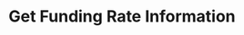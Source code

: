 ---
title: Get Funding Rate Information
position_number: 18
type: get
description: /v1/future-u/market/public/q/funding-rate
parameters:
    -
        name: symbol
        type: string
        mandatory: true
        default: N/A
        description: Trading pair
        ranges:
content_markdown: >-
  
    #### **Limit Flow Rules**

    1/s/ip
    <br>
    Note：This method does not require a signature.
  

left_code_blocks:
    -
        code_block: "public void getKLine() {\r\n\tString text = HttpUtil.get(URL + \"/data/api/v1/future-u/market/getKLine?market=btc_usdt&type=1min&since=0\");\r\n\tSystem.out.println(text);\r\n}"
        title: Java
        language: java
right_code_blocks:
    - code_block: |-
        {
         "msgInfo": {
            "code": "",
            "msg": ""
          },
          "msg": "",
          "data": {
            "hasNext": false, //Is there a next page
            "hasPrev": false, //Is there a previous page
            "items": [ //Datasheets
              {
                "collectionInternal": 0, //Billing Cycle (hour)
                "createdTime": 0, //Time
                "fundingRate": 0, //Latest funding rate
                "id": 0, //id
                "symbol": "" //Trading pair
              }
            ]
          },
          "code": 200
        }
      title: Response
      language: json
---